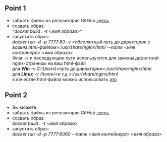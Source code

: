 ## Point 1<br/>
* забрать файлы из репозитория GitHub [здесь](https://github.com/JunAndrey/Docker/tree/main/point_1)<br/>
* создать образ:<br/>
  ^*docker build . -t <имя образа>*^<br/>
* запустить образ:<br/>
  *docker run -d -p 7777:80 -v <абсолютный путь до директории с вашим html-файлом>:/usr/share/nginx/html --name <имя контейнера> <имя образа>*<br/>
  Флаг -v и последующие пути используются для замены дефолтной nginx-страницы на ваш html-файл<br/> 
  для ***Win***   *-v C:\\Users\\<путь до директории>:/usr/share/nginx/html*<br/>
  для ***Linux***   *-v /home/<и т.д.>:/usr/share/nginx/html*<br/>
  в качестве html-файла можно использовать [это](https://github.com/JunAndrey/Docker/blob/main/point_1/index.html)<br/>

## Point 2<br/>
* Вы можете:<br/>
* забрать файлы из репозитория GitHub [здесь](https://github.com/JunAndrey/Docker/tree/main/point_2)<br/>
* создать образ:<br/>
  *docker build . -t <имя образа>*<br/>
* запустить образ:<br/>
  *docker run -d -p 7777:6060 --name <имя контейнера> <имя образа>*<br/>
